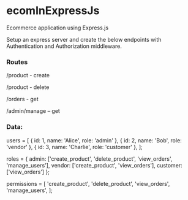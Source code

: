 # ecomInExpressJs
Ecommerce application using Express.js

Setup an express server and create the below endpoints with Authentication and Authorization middleware.

### Routes

/product - create

/product - delete

/orders - get

/admin/manage – get

### Data:
users = [
  { id: 1, name: 'Alice', role: 'admin' },
  { id: 2, name: 'Bob', role: 'vendor' },
  { id: 3, name: 'Charlie', role: 'customer' },
];

roles = {
  admin: ['create_product', 'delete_product', 'view_orders', 'manage_users'],
  vendor: ['create_product', 'view_orders'],
  customer: ['view_orders']
};

permissions = [
'create_product',
'delete_product',
'view_orders',
'manage_users',
];